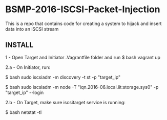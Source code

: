 # BSMP-2016-ISCSI-Packet-Injection
This is a repo that contains code for creating a system to hijack and insert data into an iSCSI stream

INSTALL
------------
1 - Open Target and Initiator .Vagrantfile folder and run $ bash vagrant up

2.a - On Initiator, run:

$ bash sudo iscsiadm -m discovery -t st -p "target_ip" 

$ bash sudo iscsiadm -m node -T "iqn.2016-06.local.iit:storage.sys0" -p "target_ip" --login

2.b - On Target, make sure iscsitarget service is running:

$ bash netstat -tl
